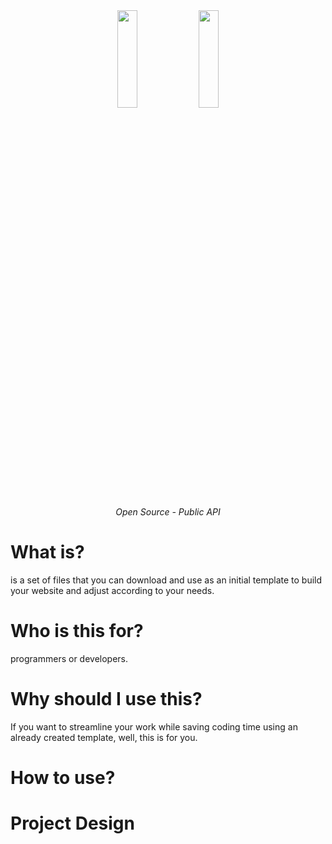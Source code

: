 <div align="center">
<a href="https://nodejs.org/en/" target="_blank" title="NodeJS"> <img src="https://cdn.jsdelivr.net/gh/devicons/devicon/icons/nodejs/nodejs-plain-wordmark.svg" align="center" height="20%" width="25%"><a/>
<a href="https://kit.svelte.dev/" target="_blank" title="FastAPI"> <img src="https://cdn.jsdelivr.net/gh/devicons/devicon/icons/svelte/svelte-original-wordmark.svg" align="center" height="20%" width="25%"><a/>
</div>
<p align="center">
    <em>Open Source - Public API</em>
</p>

# What is?

is a set of files that you can download and use as an initial template to build your website and adjust according to your needs.

# Who is this for?
programmers or developers.

# Why should I use this?

If you want to streamline your work while saving coding time using an already created template, well, this is for you.


# How to use?

# Project Design
